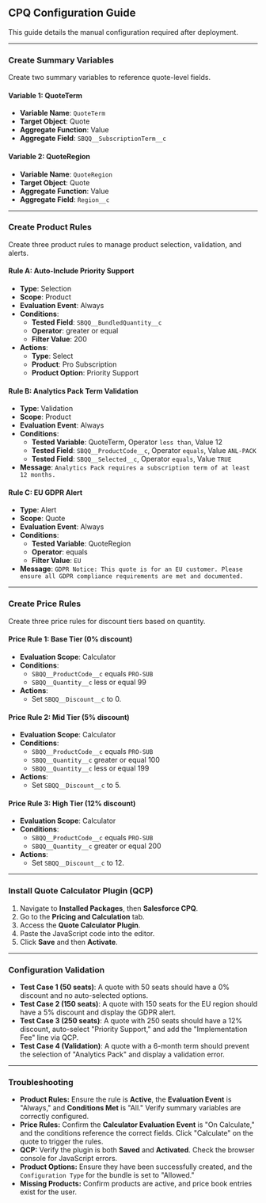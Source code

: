 ## CPQ Configuration Guide

This guide details the manual configuration required after deployment.

---

### Create Summary Variables

Create two summary variables to reference quote-level fields.

#### Variable 1: QuoteTerm
* **Variable Name**: `QuoteTerm`
* **Target Object**: Quote
* **Aggregate Function**: Value
* **Aggregate Field**: `SBQQ__SubscriptionTerm__c`

#### Variable 2: QuoteRegion
* **Variable Name**: `QuoteRegion`
* **Target Object**: Quote
* **Aggregate Function**: Value
* **Aggregate Field**: `Region__c`

---

### Create Product Rules

Create three product rules to manage product selection, validation, and alerts.

#### Rule A: Auto-Include Priority Support
* **Type**: Selection
* **Scope**: Product
* **Evaluation Event**: Always
* **Conditions**:
    * **Tested Field**: `SBQQ__BundledQuantity__c`
    * **Operator**: greater or equal
    * **Filter Value**: 200
* **Actions**:
    * **Type**: Select
    * **Product**: Pro Subscription
    * **Product Option**: Priority Support

#### Rule B: Analytics Pack Term Validation
* **Type**: Validation
* **Scope**: Product
* **Evaluation Event**: Always
* **Conditions**:
    * **Tested Variable**: QuoteTerm, Operator `less than`, Value 12
    * **Tested Field**: `SBQQ__ProductCode__c`, Operator `equals`, Value `ANL-PACK`
    * **Tested Field**: `SBQQ__Selected__c`, Operator `equals`, Value `TRUE`
* **Message**: `Analytics Pack requires a subscription term of at least 12 months.`

#### Rule C: EU GDPR Alert
* **Type**: Alert
* **Scope**: Quote
* **Evaluation Event**: Always
* **Conditions**:
    * **Tested Variable**: QuoteRegion
    * **Operator**: equals
    * **Filter Value**: `EU`
* **Message**: `GDPR Notice: This quote is for an EU customer. Please ensure all GDPR compliance requirements are met and documented.`

---

### Create Price Rules

Create three price rules for discount tiers based on quantity.

#### Price Rule 1: Base Tier (0% discount)
* **Evaluation Scope**: Calculator
* **Conditions**:
    * `SBQQ__ProductCode__c` equals `PRO-SUB`
    * `SBQQ__Quantity__c` less or equal 99
* **Actions**:
    * Set `SBQQ__Discount__c` to 0.

#### Price Rule 2: Mid Tier (5% discount)
* **Evaluation Scope**: Calculator
* **Conditions**:
    * `SBQQ__ProductCode__c` equals `PRO-SUB`
    * `SBQQ__Quantity__c` greater or equal 100
    * `SBQQ__Quantity__c` less or equal 199
* **Actions**:
    * Set `SBQQ__Discount__c` to 5.

#### Price Rule 3: High Tier (12% discount)
* **Evaluation Scope**: Calculator
* **Conditions**:
    * `SBQQ__ProductCode__c` equals `PRO-SUB`
    * `SBQQ__Quantity__c` greater or equal 200
* **Actions**:
    * Set `SBQQ__Discount__c` to 12.

---

### Install Quote Calculator Plugin (QCP)

1. Navigate to **Installed Packages**, then **Salesforce CPQ**.
2. Go to the **Pricing and Calculation** tab.
3. Access the **Quote Calculator Plugin**.
4. Paste the JavaScript code into the editor.
5. Click **Save** and then **Activate**.

---

### Configuration Validation

* **Test Case 1 (50 seats)**: A quote with 50 seats should have a 0% discount and no auto-selected options.
* **Test Case 2 (150 seats)**: A quote with 150 seats for the EU region should have a 5% discount and display the GDPR alert.
* **Test Case 3 (250 seats)**: A quote with 250 seats should have a 12% discount, auto-select "Priority Support," and add the "Implementation Fee" line via QCP.
* **Test Case 4 (Validation)**: A quote with a 6-month term should prevent the selection of "Analytics Pack" and display a validation error.

---

### Troubleshooting

* **Product Rules:** Ensure the rule is **Active**, the **Evaluation Event** is "Always," and **Conditions Met** is "All." Verify summary variables are correctly configured.
* **Price Rules:** Confirm the **Calculator Evaluation Event** is "On Calculate," and the conditions reference the correct fields. Click "Calculate" on the quote to trigger the rules.
* **QCP:** Verify the plugin is both **Saved** and **Activated**. Check the browser console for JavaScript errors.
* **Product Options:** Ensure they have been successfully created, and the `Configuration Type` for the bundle is set to "Allowed."
* **Missing Products:** Confirm products are active, and price book entries exist for the user.